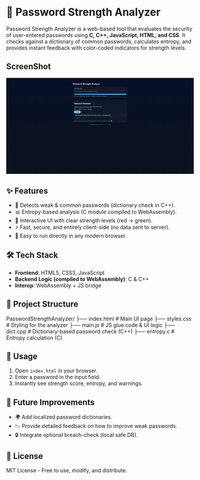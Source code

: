 # 🔐 Password Strength Analyzer  

Password Strength Analyzer is a web-based tool that evaluates the security of user-entered passwords using **C, C++, JavaScript, HTML, and CSS**. It checks against a dictionary of common passwords, calculates entropy, and provides instant feedback with color-coded indicators for strength levels.

## ScreenShot
![ScreenShot](ScreenShot.png)

## ✨ Features  
- 🚫 Detects weak & common passwords (dictionary check in C++).  
- 📊 Entropy-based analysis (C module compiled to WebAssembly).  
- 🎨 Interactive UI with clear strength levels (red → green).  
- ⚡ Fast, secure, and entirely client-side (no data sent to server).  
- 🔗 Easy to run directly in any modern browser.  

## 🛠 Tech Stack  
- **Frontend**: HTML5, CSS3, JavaScript  
- **Backend Logic (compiled to WebAssembly)**: C & C++  
- **Interop**: WebAssembly + JS bridge  

## 📂 Project Structure  
PasswordStrengthAnalyzer/
├── index.html # Main UI page
├── styles.css # Styling for the analyzer
├── main.js # JS glue code & UI logic
├── dict.cpp # Dictionary-based password check (C++)
├── entropy.c # Entropy calculation (C)

## 🚀 Usage  
1. Open `index.html` in your browser.  
2. Enter a password in the input field.  
3. Instantly see strength score, entropy, and warnings.  

## 📌 Future Improvements  
- 🌍 Add localized password dictionaries.  
- 📉 Provide detailed feedback on how to improve weak passwords.  
- 🔒 Integrate optional breach-check (local safe DB).  

## 📜 License  
MIT License - Free to use, modify, and distribute.  
